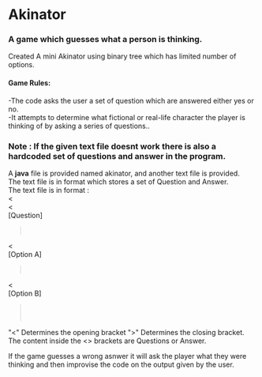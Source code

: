 # Akinator

### A game which guesses what a person is thinking.

Created A mini Akinator using binary tree which has limited number of options.</br>
#### Game Rules:
-The code asks the user a set of question which are answered either yes or no.</br>
-It attempts to determine what fictional or real-life character the player is thinking of by asking a series of questions..</br>

### Note : If the given text file doesnt work there is also a hardcoded set of questions and answer in the program. 
A **java** file is provided named akinator, and another text file is provided. </br>
The text file is in format which stores a set of Question and Answer. </br> 
The text file is in format : </br>
<</br>
<</br>
[Question]</br>
> </br>
< </br>
[Option A] </br>
> </br>
< </br>
[Option B] </br>
> </br>
> </br>

"<" Determines the opening bracket ">" Determines the closing bracket. The content inside the <> brackets are Questions or Answer.

If the game guesses a wrong asnwer it will ask the player what they were thinking and then improvise the code on the output given by the user.
